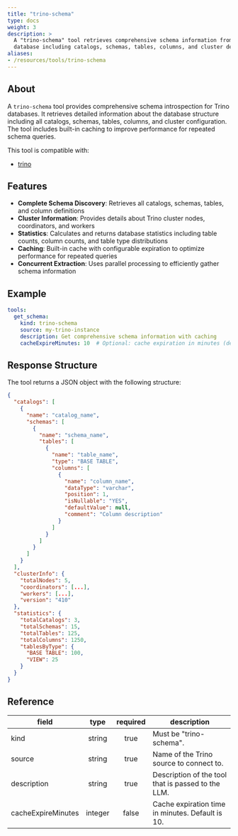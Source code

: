 ```yaml
---
title: "trino-schema"
type: docs
weight: 3
description: >
  A "trino-schema" tool retrieves comprehensive schema information from a Trino
  database including catalogs, schemas, tables, columns, and cluster details.
aliases:
- /resources/tools/trino-schema
---
```


## About

A `trino-schema` tool provides comprehensive schema introspection for Trino
databases. It retrieves detailed information about the database structure
including all catalogs, schemas, tables, columns, and cluster configuration.
The tool includes built-in caching to improve performance for repeated schema
queries.

This tool is compatible with:
- [trino](../../sources/trino.md)

## Features

- **Complete Schema Discovery**: Retrieves all catalogs, schemas, tables, and
  column definitions
- **Cluster Information**: Provides details about Trino cluster nodes,
  coordinators, and workers
- **Statistics**: Calculates and returns database statistics including table
  counts, column counts, and table type distributions
- **Caching**: Built-in cache with configurable expiration to optimize
  performance for repeated queries
- **Concurrent Extraction**: Uses parallel processing to efficiently gather
  schema information

## Example

```yaml
tools:
  get_schema:
    kind: trino-schema
    source: my-trino-instance
    description: Get comprehensive schema information with caching
    cacheExpireMinutes: 10  # Optional: cache expiration in minutes (default: 10)
```

## Response Structure

The tool returns a JSON object with the following structure:

```json
{
  "catalogs": [
    {
      "name": "catalog_name",
      "schemas": [
        {
          "name": "schema_name",
          "tables": [
            {
              "name": "table_name",
              "type": "BASE TABLE",
              "columns": [
                {
                  "name": "column_name",
                  "dataType": "varchar",
                  "position": 1,
                  "isNullable": "YES",
                  "defaultValue": null,
                  "comment": "Column description"
                }
              ]
            }
          ]
        }
      ]
    }
  ],
  "clusterInfo": {
    "totalNodes": 5,
    "coordinators": [...],
    "workers": [...],
    "version": "410"
  },
  "statistics": {
    "totalCatalogs": 3,
    "totalSchemas": 15,
    "totalTables": 125,
    "totalColumns": 1250,
    "tablesByType": {
      "BASE TABLE": 100,
      "VIEW": 25
    }
  }
}
```

## Reference

| **field**           | **type** | **required** | **description**                                                               |
|---------------------|:--------:|:------------:|-------------------------------------------------------------------------------|
| kind                | string   | true         | Must be "trino-schema".                                                      |
| source              | string   | true         | Name of the Trino source to connect to.                                      |
| description         | string   | true         | Description of the tool that is passed to the LLM.                           |
| cacheExpireMinutes  | integer  | false        | Cache expiration time in minutes. Default is 10.                             |
